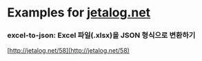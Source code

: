 # Examples for [jetalog.net](http://jetalog.net)

### excel-to-json: Excel 파일(.xlsx)을 JSON 형식으로 변환하기
[http://jetalog.net/58](http://jetalog.net/58)
